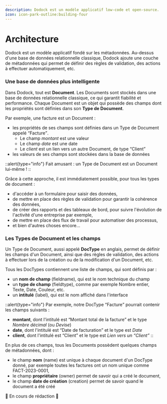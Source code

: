 ```yaml
---
description: Dodock est un modèle applicatif low-code et open-source.
icon: icon-park-outline:building-four
---
```


# Architecture

Dodock est un modèle applicatif fondé sur les métadonnées.
Au-dessus d'une base de données relationnelle classique, Dodock ajoute une couche de métadonnées qui permet de définir des règles de validation, des actions à effectuer automatiquement, etc.

### Une base de données plus intelligente

Dans Dodock, tout est **Document**.
Les Documents sont stockés dans une base de données relationnelle classique, ce qui garantit fiabilité et performance.
Chaque Document est un objet qui possède des champs dont les propriétés sont définies dans son **Type de Document**.

Par exemple, une facture est un Document :
* les propriétés de ses champs sont définies dans un Type de Document appelé <q>Facture</q>.
    * Le champ _montant_ est une valeur
    * Le champ _date_ est une date
    * Le _client_ est un lien vers un autre Document, de type <q>Client</q>
* les valeurs de ses champs sont stockées dans la base de données

::alert{type="info"}
Fait amusant : un Type de Document est un Document lui-même !
::

Grâce à cette approche, il est immédiatement possible, pour tous les types de document :
* d'accéder à un formulaire pour saisir des données,
* de mettre en place des règles de validation pour garantir la cohérence des données,
* de créer des rapports et des tableaux de bord, pour suivre l'évolution de l'activité d'une entreprise par exemple,
* de mettre en place des flux de travail pour automatiser des processus,
* et bien d'autres choses encore…

### Les Types de Document et les champs
Un Type de Document, aussi appelé **DocType** en anglais, permet de définir les champs d'un Document, ainsi que des règles de validation, des actions à effectuer lors de la création ou de la modification d'un Document, etc.

Tous les DocTypes contiennent une liste de champs, qui sont définis par :
* un **nom de champ** (fieldname), qui est le nom technique du champ
* un **type de champ** (fieldtype), comme par exemple Nombre entier, Texte, Date, Couleur, etc.
* un **intitulé** (label), qui est le nom affiché dans l'interface

::alert{type="info"}
Par exemple, notre DocType <q>Facture</q> pourrait contenir les champs suivants :
* **montant**, dont l'intitulé est <q>Montant total de la facture</q> et le type *Nombre décimal* (ou *Devise*)
* **date**, dont l'intitulé est <q>Date de facturation</q> et le type est *Date*
* **client**, dont l'intitulé est <q>Client</q> et le type est *Lien vers un <q>Client</q>*
::

En plus de ces champs, tous les Documents possèdent quelques champs de métadonnées, dont :
* le champ **nom** (name) est unique à chaque document d'un DocType donné, par exemple toutes les factures ont un nom unique comme FACT-2023-0001,
* le champ **propriétaire** (owner) permet de savoir qui a créé le document,
* le champ **date de création** (creation) permet de savoir quand le document a été créé

:construction: En cours de rédaction :construction: